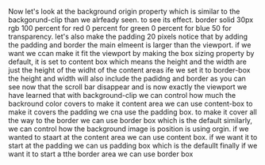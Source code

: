 Now let's look at the background origin property which is similar to the backgorund-clip than we alrfeady seen.
to see its effect. 
border solid 30px rgb
100 percent for red
0 percent for green
0 percent for blue
50 for transparency. 
let's also make the padding 20 pixels
notice that by adding the padding and border the main elmeent is larger than the viewport.
if we want we ccan make it fit the viewport by making the box sizing property
by default, it is set to content box which means the height and the width are just the height of the widht of the content areas
ife we set it to border-box the height and width will also include the padidng and border 
as you can see now that the scroll bar disappear and is now exactly the viewport
we have learned that with background-clip we can control how much the backround color covers
to make it content area we can use content-box
to make it covers the padding we cna use the padding box.
to make it cover all the way to the border we  can use border box
which is the default
similarly, we can control how the background image is position is using orgin. 
if we wanted to staart at the content area we can use content box.
if we want it to start at the padding we can us padding box
which is the defaullt finally if we want it to start a tthe border area we can use border box

